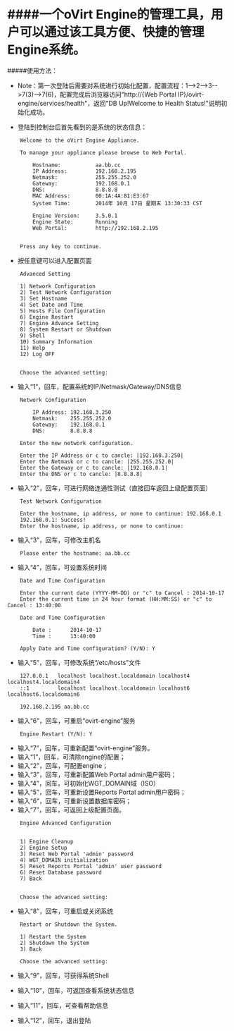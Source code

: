 ####一个oVirt Engine的管理工具，用户可以通过该工具方便、快捷的管理Engine系统。
=============
#####使用方法：

* Note：第一次登陆后需要对系统进行初始化配置，配置流程：1-->2-->3-->7(3)-->7(6)，配置完成后浏览器访问"http://{Web Portal IP}/ovirt-engine/services/health"，返回"DB Up!Welcome to Health Status!"说明初始化成功。

* 登陆到控制台后首先看到的是系统的状态信息：

```
    Welcome to the oVirt Engine Appliance.
    
    To manage your appliance please browse to Web Portal.
    
    	Hostname:		    aa.bb.cc
    	IP Address:		    192.168.2.195
    	Netmask:		    255.255.252.0
    	Gateway:		    192.168.0.1
    	DNS:                8.8.8.8
    	MAC Address:	    00:1A:4A:81:E3:67
    	System Time:        2014年 10月 17日 星期五 13:30:33 CST
    	
    	Engine Version:		3.5.0.1
    	Engine State:		Running
    	Web Portal:		    http://192.168.2.195
    
    
    Press any key to continue.
```

* 按任意键可以进入配置页面

```
    Advanced Setting
    
    1) Network Configuration
    2) Test Network Configuration
    3) Set Hostname
    4) Set Date and Time
    5) Hosts File Configuration
    6) Engine Restart
    7) Engine Advance Setting
    8) System Restart or Shutdown
    9) Shell
    10) Summary Information
    11) Help
    12) Log OFF
    
    
    Choose the advanced setting: 
```

* 输入“1”，回车，配置系统的IP/Netmask/Gateway/DNS信息

```
    Network Configuration
    
    	IP Address:	192.168.3.250
    	Netmask:	255.255.252.0
    	Gateway:	192.168.0.1
    	DNS:		8.8.8.8
    
    Enter the new network configuration.
    
    Enter the IP Address or c to cancle: |192.168.3.250| 
    Enter the Netmask or c to cancle: |255.255.252.0| 
    Enter the Gateway or c to cancle: |192.168.0.1| 
    Enter the DNS or c to cancle: |8.8.8.8| 

```

* 输入“2”，回车，可进行网络连通性测试（直接回车返回上级配置页面）

```
    Test Network Configuration
    
    Enter the hostname, ip address, or none to continue: 192.168.0.1
    192.168.0.1: Success!
    Enter the hostname, ip address, or none to continue:
```

* 输入“3”，回车，可修改主机名

```
    Please enter the hostname: aa.bb.cc
```

* 输入“4”，回车，可设置系统时间

```
    Date and Time Configuration
    
    Enter the current date (YYYY-MM-DD) or "c" to Cancel : 2014-10-17
    Enter the current time in 24 hour format (HH:MM:SS) or "c" to Cancel : 13:40:00

    Date and Time Configuration
    
    	Date :		2014-10-17
    	Time :		13:40:00
    
    Apply Date and Time configuration? (Y/N): Y
```

* 输入“5”，回车，可修改系统“/etc/hosts”文件

```
    127.0.0.1   localhost localhost.localdomain localhost4 localhost4.localdomain4
    ::1         localhost localhost.localdomain localhost6 localhost6.localdomain6
    
    192.168.2.195 aa.bb.cc
```

* 输入“6”，回车，可重启“ovirt-engine”服务

```
    Engine Restart (Y/N): Y
```

* 输入“7”，回车，可重新配置“ovirt-engine”服务。
 * 输入“1”，回车，可清除engine的配置；
 * 输入“2”，回车，可配置engine；
 * 输入“3”，回车，可重新配置Web Portal admin用户密码；
 * 输入“4”，回车，可初始化WGT_DOMAIN域（ISO）
 * 输入“5”，回车，可重新设置Reports Portal admin用户密码；
 * 输入“6”，回车，可重新设置数据库密码；
 * 输入“7”，回车，可返回上级配置页面。
```
    Engine Advanced Configuration
    
    
    1) Engine Cleanup 
    2) Engine Setup 
    3) Reset Web Portal 'admin' password 
    4) WGT_DOMAIN initialization
    5) Reset Reports Portal 'admin' user password
    6) Reset Database password
    7) Back
    
    
    Choose the advanced setting:
```

* 输入“8”，回车，可重启或关闭系统

```
    Restart or Shutdown the System.
    
    1) Restart the System 
    2) Shutdown the System
    3) Back
    
    Choose the advanced setting: 
```

* 输入“9”，回车，可获得系统Shell

* 输入“10”，回车，可返回查看系统状态信息

* 输入“11”，回车，可查看帮助信息

* 输入“12”，回车，退出登陆


